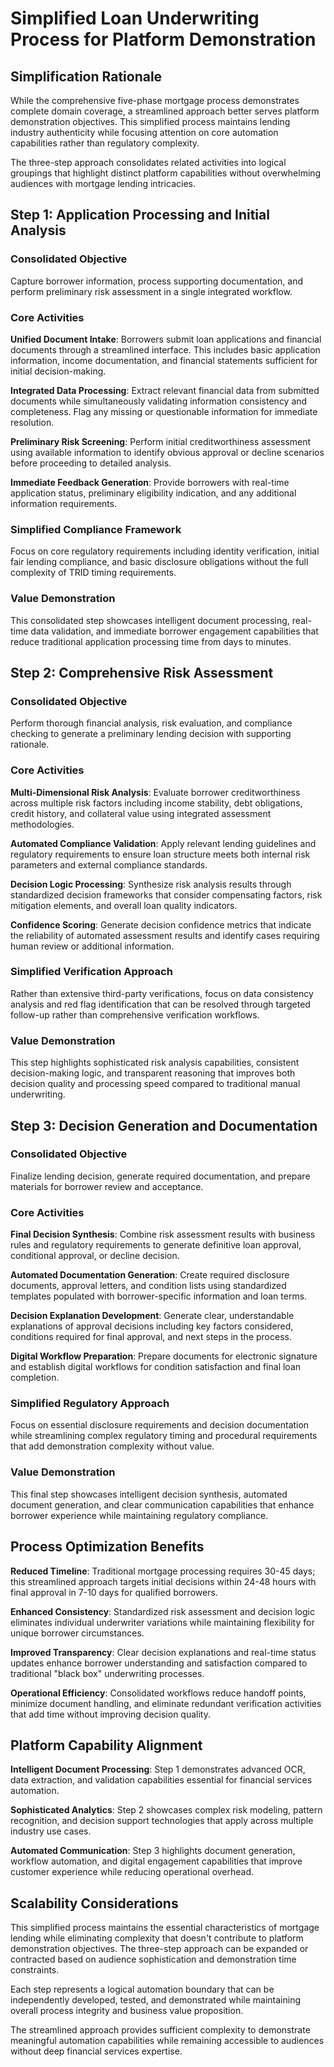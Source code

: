 # Simplified Loan Underwriting Process for Platform Demonstration

## Simplification Rationale

While the comprehensive five-phase mortgage process demonstrates complete domain coverage, a streamlined approach better serves platform demonstration objectives. This simplified process maintains lending industry authenticity while focusing attention on core automation capabilities rather than regulatory complexity.

The three-step approach consolidates related activities into logical groupings that highlight distinct platform capabilities without overwhelming audiences with mortgage lending intricacies.

## Step 1: Application Processing and Initial Analysis

### Consolidated Objective
Capture borrower information, process supporting documentation, and perform preliminary risk assessment in a single integrated workflow.

### Core Activities
**Unified Document Intake**: Borrowers submit loan applications and financial documents through a streamlined interface. This includes basic application information, income documentation, and financial statements sufficient for initial decision-making.

**Integrated Data Processing**: Extract relevant financial data from submitted documents while simultaneously validating information consistency and completeness. Flag any missing or questionable information for immediate resolution.

**Preliminary Risk Screening**: Perform initial creditworthiness assessment using available information to identify obvious approval or decline scenarios before proceeding to detailed analysis.

**Immediate Feedback Generation**: Provide borrowers with real-time application status, preliminary eligibility indication, and any additional information requirements.

### Simplified Compliance Framework
Focus on core regulatory requirements including identity verification, initial fair lending compliance, and basic disclosure obligations without the full complexity of TRID timing requirements.

### Value Demonstration
This consolidated step showcases intelligent document processing, real-time data validation, and immediate borrower engagement capabilities that reduce traditional application processing time from days to minutes.

## Step 2: Comprehensive Risk Assessment

### Consolidated Objective
Perform thorough financial analysis, risk evaluation, and compliance checking to generate a preliminary lending decision with supporting rationale.

### Core Activities
**Multi-Dimensional Risk Analysis**: Evaluate borrower creditworthiness across multiple risk factors including income stability, debt obligations, credit history, and collateral value using integrated assessment methodologies.

**Automated Compliance Validation**: Apply relevant lending guidelines and regulatory requirements to ensure loan structure meets both internal risk parameters and external compliance standards.

**Decision Logic Processing**: Synthesize risk analysis results through standardized decision frameworks that consider compensating factors, risk mitigation elements, and overall loan quality indicators.

**Confidence Scoring**: Generate decision confidence metrics that indicate the reliability of automated assessment results and identify cases requiring human review or additional information.

### Simplified Verification Approach
Rather than extensive third-party verifications, focus on data consistency analysis and red flag identification that can be resolved through targeted follow-up rather than comprehensive verification workflows.

### Value Demonstration
This step highlights sophisticated risk analysis capabilities, consistent decision-making logic, and transparent reasoning that improves both decision quality and processing speed compared to traditional manual underwriting.

## Step 3: Decision Generation and Documentation

### Consolidated Objective
Finalize lending decision, generate required documentation, and prepare materials for borrower review and acceptance.

### Core Activities
**Final Decision Synthesis**: Combine risk assessment results with business rules and regulatory requirements to generate definitive loan approval, conditional approval, or decline decision.

**Automated Documentation Generation**: Create required disclosure documents, approval letters, and condition lists using standardized templates populated with borrower-specific information and loan terms.

**Decision Explanation Development**: Generate clear, understandable explanations of approval decisions including key factors considered, conditions required for final approval, and next steps in the process.

**Digital Workflow Preparation**: Prepare documents for electronic signature and establish digital workflows for condition satisfaction and final loan completion.

### Simplified Regulatory Approach
Focus on essential disclosure requirements and decision documentation while streamlining complex regulatory timing and procedural requirements that add demonstration complexity without value.

### Value Demonstration
This final step showcases intelligent decision synthesis, automated document generation, and clear communication capabilities that enhance borrower experience while maintaining regulatory compliance.

## Process Optimization Benefits

**Reduced Timeline**: Traditional mortgage processing requires 30-45 days; this streamlined approach targets initial decisions within 24-48 hours with final approval in 7-10 days for qualified borrowers.

**Enhanced Consistency**: Standardized risk assessment and decision logic eliminates individual underwriter variations while maintaining flexibility for unique borrower circumstances.

**Improved Transparency**: Clear decision explanations and real-time status updates enhance borrower understanding and satisfaction compared to traditional "black box" underwriting processes.

**Operational Efficiency**: Consolidated workflows reduce handoff points, minimize document handling, and eliminate redundant verification activities that add time without improving decision quality.

## Platform Capability Alignment

**Intelligent Document Processing**: Step 1 demonstrates advanced OCR, data extraction, and validation capabilities essential for financial services automation.

**Sophisticated Analytics**: Step 2 showcases complex risk modeling, pattern recognition, and decision support technologies that apply across multiple industry use cases.

**Automated Communication**: Step 3 highlights document generation, workflow automation, and digital engagement capabilities that improve customer experience while reducing operational overhead.

## Scalability Considerations

This simplified process maintains the essential characteristics of mortgage lending while eliminating complexity that doesn't contribute to platform demonstration objectives. The three-step approach can be expanded or contracted based on audience sophistication and demonstration time constraints.

Each step represents a logical automation boundary that can be independently developed, tested, and demonstrated while maintaining overall process integrity and business value proposition.

The streamlined approach provides sufficient complexity to demonstrate meaningful automation capabilities while remaining accessible to audiences without deep financial services expertise.